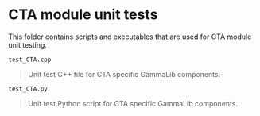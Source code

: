 CTA module unit tests
=====================
This folder contains scripts and executables that are used for CTA
module unit testing.

`test_CTA.cpp`
>  Unit test C++ file for CTA specific GammaLib components.

`test_CTA.py`
>  Unit test Python script for CTA specific GammaLib components.
